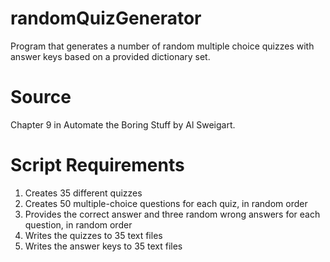 # randomQuizGenerator
Program that generates a number of random multiple choice quizzes with answer keys based on a provided dictionary set.

# Source
Chapter 9 in Automate the Boring Stuff by Al Sweigart.

# Script Requirements
1. Creates 35 different quizzes
2. Creates 50 multiple-choice questions for each quiz, in random order
3. Provides the correct answer and three random wrong answers for each
question, in random order
4. Writes the quizzes to 35 text files
5. Writes the answer keys to 35 text files